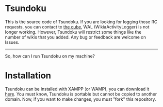 # Tsundoku

This is the source code of Tsundoku. If you are looking for logging those RC
requests, you can contact to [the cube](https://dev.wikia.com/User_talk:KockaAdmiralac),
WAL (WikiaActivityLogger) is not longer working. However, Tsundoku will restrict some
things like the number of wikis that you added. Any bug or
feedback are welcome on Issues.

---

So, how can I run Tsundoku on my machine?

# Installation

Tsundoku can be installed with XAMPP (or WAMP), you can download it [here](https://www.apachefriends.org/download.html).
You must know, Tsundoku is portable but cannot be copied to another domain. Now,
if you want to make changes, you must "fork" this repository.